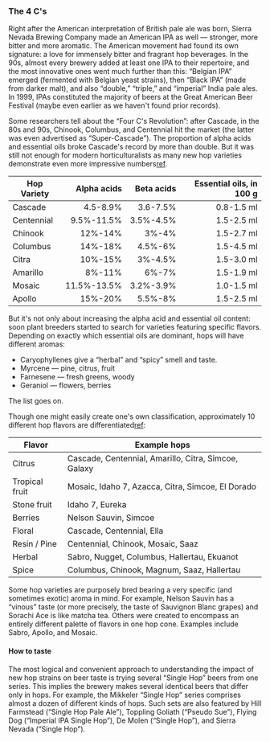### The 4 C's

Right after the American interpretation of British pale ale was born, Sierra Nevada Brewing Company made an American IPA as well — stronger, more bitter and more aromatic. The American movement had found its own signature: a love for immensely bitter and fragrant hop beverages. In the 90s, almost every brewery added at least one IPA to their repertoire, and the most innovative ones went much further than this: “Belgian IPA” emerged (fermented with Belgian yeast strains), then “Black IPA” (made from darker malt), and also “double,” “triple,” and “imperial” India pale ales. In 1999, IPAs  constituted the majority of beers at the Great American Beer Festival (maybe even earlier as we haven't found prior records).

Some researchers tell about the “Four C's Revolution”: after Cascade, in the 80s and 90s, Chinook, Columbus, and Centennial hit the market (the latter was even advertised as “Super-Cascade”). The proportion of alpha acids and essential oils broke Cascade's record by more than double. But it was still not enough for modern horticulturalists as many new hop varieties demonstrate even more impressive numbers[ref](http://www.hopslist.com).

| Hop Variety | Alpha acids | Beta acids | Essential oils, in 100 g |
|-------------|------------:|-----------:|-----------:|
| Cascade     | 4.5-8.9%    | 3.6-7.5%   | 0.8-1.5 ml |
| Centennial  | 9.5%-11.5%  | 3.5%-4.5%  | 1.5-2.5 ml |
| Chinook     | 12%-14%     | 3%-4%      | 1.5-2.7 ml |
| Columbus    | 14%-18%     | 4.5%-6%    | 1.5-4.5 ml |
| Citra       | 10%-15%     | 3%-4.5%    | 1.5-3.0 ml |
| Amarillo    | 8%-11%      | 6%-7%      | 1.5-1.9 ml |
| Mosaic      | 11.5%-13.5% | 3.2%-3.9%  | 1.0-1.5 ml |
| Apollo      | 15%-20%     | 5.5%-8%    | 1.5-2.5 ml |

But it's not only about increasing the alpha acid and essential oil content: soon plant breeders started to search for varieties featuring specific flavors. Depending on exactly which essential oils are dominant, hops will have different aromas:
  * Caryophyllenes give a “herbal” and “spicy” smell and taste.
  * Myrcene — pine, citrus, fruit
  * Farnesene — fresh greens, woody
  * Geraniol — flowers, berries

The list goes on.


Though one might easily create one's own classification, approximately 10 different hop flavors are differentiated[ref](https://beermaverick.com/the-science-behind-identifying-hop-aromas/):

| Flavor              | Example hops                   |
|---------------------|--------------------------------|
| Citrus              | Cascade, Centennial, Amarillo, Citra, Simcoe, Galaxy |
| Tropical fruit      | Mosaic, Idaho 7, Azacca, Citra, Simcoe, El Dorado |
| Stone fruit         | Idaho 7, Eureka |
| Berries             | Nelson Sauvin, Simcoe |
| Floral              | Cascade, Centennial, Ella |
| Resin / Pine        | Centennial, Chinook, Mosaic, Saaz |
| Herbal              | Sabro, Nugget, Columbus, Hallertau, Ekuanot |
| Spice               | Columbus, Chinook, Magnum, Saaz, Hallertau |

Some hop varieties are purposely bred bearing a very specific (and sometimes exotic) aroma in mind. For example, Nelson Sauvin has a “vinous” taste (or more precisely, the taste of Sauvignon Blanc grapes) and Sorachi Ace is like matcha tea. Others were created to encompass an entirely different palette of flavors in one hop cone. Examples include Sabro, Apollo, and Mosaic.

#### How to taste

The most logical and convenient approach to understanding the impact of new hop strains  on beer taste is trying several “Single Hop” beers from one series. This implies the brewery makes several identical beers that differ only in hops. For example, the Mikkeler “Single Hop” series comprises almost a dozen of different kinds of hops. Such sets are also featured by Hill Farmstead (“Single Hop Pale Ale”), Toppling Goliath (“Pseudo Sue”), Flying Dog (“Imperial IPA Single Hop”), De Molen (“Single Hop”), and Sierra Nevada (“Single Hop”).